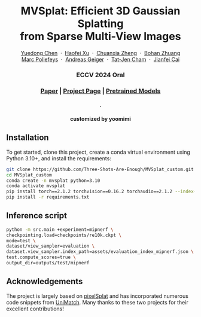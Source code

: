 <p align="center">
  <h1 align="center">MVSplat: Efficient 3D Gaussian Splatting <br> from Sparse Multi-View Images</h1>
  <p align="center">
    <a href="https://donydchen.github.io/">Yuedong Chen</a>
    &nbsp;·&nbsp;
    <a href="https://haofeixu.github.io/">Haofei Xu</a>
    &nbsp;·&nbsp;
    <a href="https://chuanxiaz.com/">Chuanxia Zheng</a>
    &nbsp;·&nbsp;
    <a href="https://bohanzhuang.github.io/">Bohan Zhuang</a> <br>
    <a href="https://people.inf.ethz.ch/marc.pollefeys/">Marc Pollefeys</a>
    &nbsp;·&nbsp;
    <a href="http://www.cvlibs.net/">Andreas Geiger</a>
    &nbsp;·&nbsp;
    <a href="https://personal.ntu.edu.sg/astjcham/">Tat-Jen Cham</a>
    &nbsp;·&nbsp;
    <a href="https://jianfei-cai.github.io/">Jianfei Cai</a>
  </p>
  <h3 align="center">ECCV 2024 Oral</h3>
  <h3 align="center"><a href="https://arxiv.org/abs/2403.14627">Paper</a> | <a href="https://donydchen.github.io/mvsplat/">Project Page</a> | <a href="https://drive.google.com/drive/folders/14_E_5R6ojOWnLSrSVLVEMHnTiKsfddjU">Pretrained Models</a> </h3>
</p>
<h4 align="center">.
<h4 align="center">customized by yoomimi

## Installation

To get started, clone this project, create a conda virtual environment using Python 3.10+, and install the requirements:

```bash
git clone https://github.com/Three-Shots-Are-Enough/MVSplat_custom.git
cd MVSplat_custom
conda create -n mvsplat python=3.10
conda activate mvsplat
pip install torch==2.1.2 torchvision==0.16.2 torchaudio==2.1.2 --index-url https://download.pytorch.org/whl/cu118
pip install -r requirements.txt
```

## Inference script

```bash
python -m src.main +experiment=mipnerf \
checkpointing.load=checkpoints/re10k.ckpt \
mode=test \
dataset/view_sampler=evaluation \
dataset.view_sampler.index_path=assets/evaluation_index_mipnerf.json \
test.compute_scores=true \
output_dir=outputs/test/mipnerf
```


## Acknowledgements

The project is largely based on [pixelSplat](https://github.com/dcharatan/pixelsplat) and has incorporated numerous code snippets from [UniMatch](https://github.com/autonomousvision/unimatch). Many thanks to these two projects for their excellent contributions!
